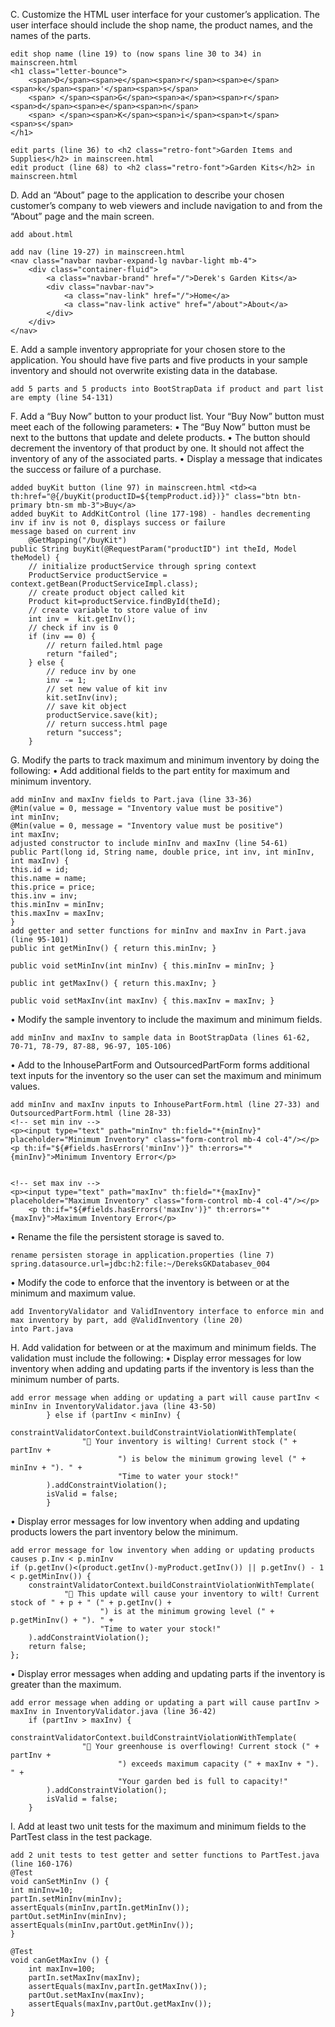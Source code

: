 C.  Customize the HTML user interface for your customer’s application. The user interface should include the shop name, 
the product names, and the names of the parts.

    edit shop name (line 19) to (now spans line 30 to 34) in mainscreen.html     
    <h1 class="letter-bounce">
        <span>D</span><span>e</span><span>r</span><span>e</span><span>k</span><span>'</span><span>s</span>
        <span> </span><span>G</span><span>a</span><span>r</span><span>d</span><span>e</span><span>n</span>
        <span> </span><span>K</span><span>i</span><span>t</span><span>s</span>
    </h1>

    edit parts (line 36) to <h2 class="retro-font">Garden Items and Supplies</h2> in mainscreen.html 
    edit product (line 68) to <h2 class="retro-font">Garden Kits</h2> in mainscreen.html 

D.  Add an “About” page to the application to describe your chosen customer’s company to web viewers and include 
navigation to and from the “About” page and the main screen.

    add about.html
    
    add nav (line 19-27) in mainscreen.html
    <nav class="navbar navbar-expand-lg navbar-light mb-4">
        <div class="container-fluid">
            <a class="navbar-brand" href="/">Derek's Garden Kits</a>
            <div class="navbar-nav">
                <a class="nav-link" href="/">Home</a>
                <a class="nav-link active" href="/about">About</a>
            </div>
        </div>
    </nav>

E.  Add a sample inventory appropriate for your chosen store to the application. You should have five parts and five 
products in your sample inventory and should not overwrite existing data in the database.

    add 5 parts and 5 products into BootStrapData if product and part list are empty (line 54-131)

F.  Add a “Buy Now” button to your product list. Your “Buy Now” button must meet each of the following parameters:
•  The “Buy Now” button must be next to the buttons that update and delete products.
• The button should decrement the inventory of that product by one. It should not affect the inventory of any of the associated parts.
•  Display a message that indicates the success or failure of a purchase.

    added buyKit button (line 97) in mainscreen.html <td><a th:href="@{/buyKit(productID=${tempProduct.id})}" class="btn btn-primary btn-sm mb-3">Buy</a>
    added buyKit to AddKitControl (line 177-198) - handles decrementing inv if inv is not 0, displays success or failure 
    message based on current inv
        @GetMapping("/buyKit")
    public String buyKit(@RequestParam("productID") int theId, Model theModel) {
        // initialize productService through spring context
        ProductService productService = context.getBean(ProductServiceImpl.class);
        // create product object called kit
        Product kit=productService.findById(theId);
        // create variable to store value of inv
        int inv =  kit.getInv();
        // check if inv is 0
        if (inv == 0) {
            // return failed.html page
            return "failed";
        } else {
            // reduce inv by one
            inv -= 1;
            // set new value of kit inv
            kit.setInv(inv);
            // save kit object
            productService.save(kit);
            // return success.html page
            return "success";
        }

G.  Modify the parts to track maximum and minimum inventory by doing the following:
•  Add additional fields to the part entity for maximum and minimum inventory.

    add minInv and maxInv fields to Part.java (line 33-36)
    @Min(value = 0, message = "Inventory value must be positive")
    int minInv;
    @Min(value = 0, message = "Inventory value must be positive")
    int maxInv;
    adjusted constructor to include minInv and maxInv (line 54-61)
    public Part(long id, String name, double price, int inv, int minInv, int maxInv) {
    this.id = id;
    this.name = name;
    this.price = price;
    this.inv = inv;
    this.minInv = minInv;
    this.maxInv = maxInv;
    }
    add getter and setter functions for minInv and maxInv in Part.java (line 95-101)
    public int getMinInv() { return this.minInv; }

    public void setMinInv(int minInv) { this.minInv = minInv; }

    public int getMaxInv() { return this.maxInv; }

    public void setMaxInv(int maxInv) { this.maxInv = maxInv; }

•  Modify the sample inventory to include the maximum and minimum fields.

    add minInv and maxInv to sample data in BootStrapData (lines 61-62, 70-71, 78-79, 87-88, 96-97, 105-106)

•  Add to the InhousePartForm and OutsourcedPartForm forms additional text inputs for the inventory so the user can set the maximum and minimum values.
    
    add minInv and maxInv inputs to InhousePartForm.html (line 27-33) and OutsourcedPartForm.html (line 28-33)
    <!-- set min inv -->
    <p><input type="text" path="minInv" th:field="*{minInv}" placeholder="Minimum Inventory" class="form-control mb-4 col-4"/></p>
    <p th:if="${#fields.hasErrors('minInv')}" th:errors="*{minInv}">Minimum Inventory Error</p>


    <!-- set max inv -->
    <p><input type="text" path="maxInv" th:field="*{maxInv}" placeholder="Maximum Inventory" class="form-control mb-4 col-4"/></p>
        <p th:if="${#fields.hasErrors('maxInv')}" th:errors="*{maxInv}">Maximum Inventory Error</p>

•  Rename the file the persistent storage is saved to.

    rename persisten storage in application.properties (line 7)
    spring.datasource.url=jdbc:h2:file:~/DereksGKDatabasev_004

•  Modify the code to enforce that the inventory is between or at the minimum and maximum value.

    add InventoryValidator and ValidInventory interface to enforce min and max inventory by part, add @ValidInventory (line 20)
    into Part.java

H.  Add validation for between or at the maximum and minimum fields. The validation must include the following:
•  Display error messages for low inventory when adding and updating parts if the inventory is less than the minimum number of parts.
    
    add error message when adding or updating a part will cause partInv < minInv in InventoryValidator.java (line 43-50)
            } else if (partInv < minInv) {
            constraintValidatorContext.buildConstraintViolationWithTemplate(
                    "🌱 Your inventory is wilting! Current stock (" + partInv +
                            ") is below the minimum growing level (" + minInv + "). " +
                            "Time to water your stock!"
            ).addConstraintViolation();
            isValid = false;
            }
•  Display error messages for low inventory when adding and updating products lowers the part inventory below the minimum.
    
    add error message for low inventory when adding or updating products causes p.Inv < p.minInv
    if (p.getInv()<(product.getInv()-myProduct.getInv()) || p.getInv() - 1 < p.getMinInv()) {
        constraintValidatorContext.buildConstraintViolationWithTemplate(
                "🌱 This update will cause your inventory to wilt! Current stock of " + p + " (" + p.getInv() +
                        ") is at the minimum growing level (" + p.getMinInv() + "). " +
                        "Time to water your stock!"
        ).addConstraintViolation();
        return false;
    };

•  Display error messages when adding and updating parts if the inventory is greater than the maximum.

    add error message when adding or updating a part will cause partInv > maxInv in InventoryValidator.java (line 36-42)
        if (partInv > maxInv) {
            constraintValidatorContext.buildConstraintViolationWithTemplate(
                    "🌸 Your greenhouse is overflowing! Current stock (" + partInv +
                            ") exceeds maximum capacity (" + maxInv + "). " +
                            "Your garden bed is full to capacity!"
            ).addConstraintViolation();
            isValid = false;
        }

I.  Add at least two unit tests for the maximum and minimum fields to the PartTest class in the test package.

    add 2 unit tests to test getter and setter functions to PartTest.java (line 160-176)
    @Test
    void canSetMinInv () {
    int minInv=10;
    partIn.setMinInv(minInv);
    assertEquals(minInv,partIn.getMinInv());
    partOut.setMinInv(minInv);
    assertEquals(minInv,partOut.getMinInv());
    }

    @Test
    void canGetMaxInv () {
        int maxInv=100;
        partIn.setMaxInv(maxInv);
        assertEquals(maxInv,partIn.getMaxInv());
        partOut.setMaxInv(maxInv);
        assertEquals(maxInv,partOut.getMaxInv());
    }

